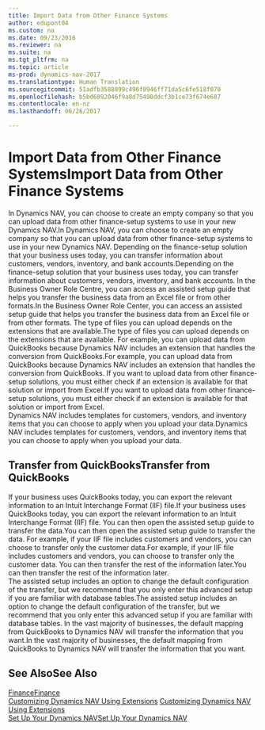 ```yaml
---
title: Import Data from Other Finance Systems
author: edupont04
ms.custom: na
ms.date: 09/23/2016
ms.reviewer: na
ms.suite: na
ms.tgt_pltfrm: na
ms.topic: article
ms-prod: dynamics-nav-2017
ms.translationtype: Human Translation
ms.sourcegitcommit: 51adfb3588099c496f0946ff71da5c6fe518f070
ms.openlocfilehash: b5bd6092046f9a8d75498ddcf3b1ce73f674e687
ms.contentlocale: en-nz
ms.lasthandoff: 06/26/2017

---
```


# <a name="import-data-from-other-finance-systems"></a><span data-ttu-id="b0a26-102">Import Data from Other Finance Systems</span><span class="sxs-lookup"><span data-stu-id="b0a26-102">Import Data from Other Finance Systems</span></span>
<span data-ttu-id="b0a26-103">In Dynamics NAV, you can choose to create an empty company so that you can upload data from other finance-setup systems to use in your new Dynamics NAV.</span><span class="sxs-lookup"><span data-stu-id="b0a26-103">In Dynamics NAV, you can choose to create an empty company so that you can upload data from other finance-setup systems to use in your new Dynamics NAV.</span></span> <span data-ttu-id="b0a26-104">Depending on the finance-setup solution that your business uses today, you can transfer information about customers, vendors, inventory, and bank accounts.</span><span class="sxs-lookup"><span data-stu-id="b0a26-104">Depending on the finance-setup solution that your business uses today, you can transfer information about customers, vendors, inventory, and bank accounts.</span></span>
<span data-ttu-id="b0a26-105">In the Business Owner Role Centre, you can access an assisted setup guide that helps you transfer the business data from an Excel file or from other formats.</span><span class="sxs-lookup"><span data-stu-id="b0a26-105">In the Business Owner Role Center, you can access an assisted setup guide that helps you transfer the business data from an Excel file or from other formats.</span></span> <span data-ttu-id="b0a26-106">The type of files you can upload depends on the extensions that are available.</span><span class="sxs-lookup"><span data-stu-id="b0a26-106">The type of files you can upload depends on the extensions that are available.</span></span> <span data-ttu-id="b0a26-107">For example, you can upload data from QuickBooks because Dynamics NAV includes an extension that handles the conversion from QuickBooks.</span><span class="sxs-lookup"><span data-stu-id="b0a26-107">For example, you can upload data from QuickBooks because Dynamics NAV includes an extension that handles the conversion from QuickBooks.</span></span> <span data-ttu-id="b0a26-108">If you want to upload data from other finance-setup solutions, you must either check if an extension is available for that solution or import from Excel.</span><span class="sxs-lookup"><span data-stu-id="b0a26-108">If you want to upload data from other finance-setup solutions, you must either check if an extension is available for that solution or import from Excel.</span></span>  
<span data-ttu-id="b0a26-109">Dynamics NAV includes templates for customers, vendors, and inventory items that you can choose to apply when you upload your data.</span><span class="sxs-lookup"><span data-stu-id="b0a26-109">Dynamics NAV includes templates for customers, vendors, and inventory items that you can choose to apply when you upload your data.</span></span>  

## <a name="transfer-from-quickbooks"></a><span data-ttu-id="b0a26-110">Transfer from QuickBooks</span><span class="sxs-lookup"><span data-stu-id="b0a26-110">Transfer from QuickBooks</span></span>
<span data-ttu-id="b0a26-111">If your business uses QuickBooks today, you can export the relevant information to an Intuit Interchange Format (IIF) file.</span><span class="sxs-lookup"><span data-stu-id="b0a26-111">If your business uses QuickBooks today, you can export the relevant information to an Intuit Interchange Format (IIF) file.</span></span> <span data-ttu-id="b0a26-112">You can then open the assisted setup guide to transfer the data.</span><span class="sxs-lookup"><span data-stu-id="b0a26-112">You can then open the assisted setup guide to transfer the data.</span></span>
<span data-ttu-id="b0a26-113">For example, if your IIF file includes customers and vendors, you can choose to transfer only the customer data.</span><span class="sxs-lookup"><span data-stu-id="b0a26-113">For example, if your IIF file includes customers and vendors, you can choose to transfer only the customer data.</span></span> <span data-ttu-id="b0a26-114">You can then transfer the rest of the information later.</span><span class="sxs-lookup"><span data-stu-id="b0a26-114">You can then transfer the rest of the information later.</span></span>  
<span data-ttu-id="b0a26-115">The assisted setup includes an option to change the default configuration of the transfer, but we recommend that you only enter this advanced setup if you are familiar with database tables.</span><span class="sxs-lookup"><span data-stu-id="b0a26-115">The assisted setup includes an option to change the default configuration of the transfer, but we recommend that you only enter this advanced setup if you are familiar with database tables.</span></span> <span data-ttu-id="b0a26-116">In the vast majority of businesses, the default mapping from QuickBooks to Dynamics NAV will transfer the information that you want.</span><span class="sxs-lookup"><span data-stu-id="b0a26-116">In the vast majority of businesses, the default mapping from QuickBooks to Dynamics NAV will transfer the information that you want.</span></span>

## <a name="see-also"></a><span data-ttu-id="b0a26-117">See Also</span><span class="sxs-lookup"><span data-stu-id="b0a26-117">See Also</span></span>
[<span data-ttu-id="b0a26-118">Finance</span><span class="sxs-lookup"><span data-stu-id="b0a26-118">Finance</span></span>](finance-setup.md)  
<span data-ttu-id="b0a26-119">[Customizing Dynamics NAV Using Extensions](ui-extensions.md) </span><span class="sxs-lookup"><span data-stu-id="b0a26-119">[Customizing Dynamics NAV Using Extensions](ui-extensions.md) </span></span>  
[<span data-ttu-id="b0a26-120">Set Up Your Dynamics NAV</span><span class="sxs-lookup"><span data-stu-id="b0a26-120">Set Up Your Dynamics NAV</span></span>](setup.md)

